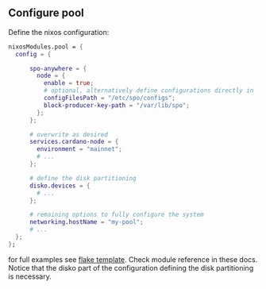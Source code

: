 ## Configure pool

Define the nixos configuration:

```nix
nixosModules.pool = {
  config = {

      spo-anywhere = {
        node = {
          enable = true;
          # optional, alternatively define configurations directly in `services.cardano-node`
          configFilesPath = "/etc/spo/configs";
          block-producer-key-path = "/var/lib/spo";
        };
      };

      # overwrite as desired
      services.cardano-node = {
        environment = "mainnet";
        # ...
      };

      # define the disk partitioning
      disko.devices = {
        # ...
      };

      # remaining options to fully configure the system
      networking.hostName = "my-pool";
      # ...
  };
};
```

for full examples see [flake template](../../template/). Check module reference in these docs. Notice that the disko part of the configuration defining the disk partitioning is necessary.

